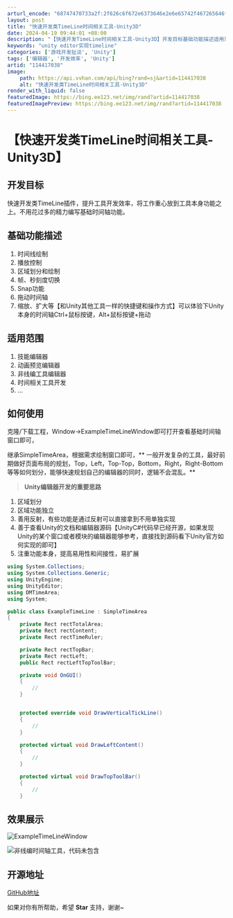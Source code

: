 ```yaml
---
arturl_encode: "68747470733a2f:2f626c6f672e6373646e2e6e65742f467265646f6d79616e2f:61727469636c652f64657461696c732f313134343137303338"
layout: post
title: "快速开发类TimeLine时间相关工具-Unity3D"
date: 2024-04-19 09:44:01 +08:00
description: "【快速开发TimeLine时间相关工具-Unity3D】开发目标基础功能描述适用范围如何使用效果展示"
keywords: "unity editor实现timeline"
categories: ['游戏开发扯淡', 'Unity']
tags: ['编辑器', '开发效率', 'Unity']
artid: "114417038"
image:
    path: https://api.vvhan.com/api/bing?rand=sj&artid=114417038
    alt: "快速开发类TimeLine时间相关工具-Unity3D"
render_with_liquid: false
featuredImage: https://bing.ee123.net/img/rand?artid=114417038
featuredImagePreview: https://bing.ee123.net/img/rand?artid=114417038
---
```


# 【快速开发类TimeLine时间相关工具-Unity3D】

## 开发目标

快速开发类TimeLine插件，提升工具开发效率，将工作重心放到工具本身功能之上。不用花过多的精力编写基础时间轴功能。

## 基础功能描述

1. 时间线绘制
2. 播放控制
3. 区域划分和绘制
4. 帧、秒刻度切换
5. Snap功能
6. 拖动时间轴
7. 缩放、扩大等【和Unity其他工具一样的快捷键和操作方式】可以体验下Unity本身的时间轴Ctrl+鼠标按键，Alt+鼠标按键+拖动

## 适用范围

1. 技能编辑器
2. 动画预览编辑器
3. 非线编工具编辑器
4. 时间相关工具开发
5. …

## 如何使用

克隆/下载工程，Window->ExampleTimeLineWindow即可打开查看基础时间轴窗口即可，
  
继承SimpleTimeArea，根据需求绘制窗口即可，** 一般开发复杂的工具，最好前期做好页面布局的规划，Top，Left，Top-Top，Bottom，Right，Right-Bottom等等如何划分，能够快速规划自己的编辑器的同时，逻辑不会混乱。**

> **Unity编辑器开发的重要思路**

1. 区域划分
2. 区域功能独立
3. 善用反射，有些功能是通过反射可以直接拿到不用单独实现
4. 善于查看Unity的文档和编辑器源码【UnityC#代码早已经开源，如果发现Unity的某个窗口或者模块的编辑器能够参考，直接找到源码看下Unity官方如何实现的即可】
5. 注重功能本身，提高易用性和间接性，易扩展

```csharp
using System.Collections;
using System.Collections.Generic;
using UnityEngine;
using UnityEditor;
using DMTimeArea;
using System;

public class ExampleTimeLine : SimpleTimeArea
{
    private Rect rectTotalArea;
    private Rect rectContent;
    private Rect rectTimeRuler;

    private Rect rectTopBar;
    private Rect rectLeft;
    public Rect rectLeftTopToolBar;

    private void OnGUI()
    {
    	// 
    }


    protected override void DrawVerticalTickLine()
    {
    	// 
    }

    protected virtual void DrawLeftContent()
    {
    	//
    }

    protected virtual void DrawTopToolBar()
    {
    	//
    }

```

## 效果展示

![ExampleTimeLineWindow](https://i-blog.csdnimg.cn/blog_migrate/ed9293ff76dd249b3e0acec98550fa3b.png)

![非线编时间轴工具，代码未包含](https://i-blog.csdnimg.cn/blog_migrate/1da87271b6ba441e1da77fb50fbb3223.png)

## 开源地址

[GitHub地址](https://github.com/tinyantstudio/SimpleTimeLineWindow)
  
如果对你有所帮助，希望
**Star**
支持，谢谢~